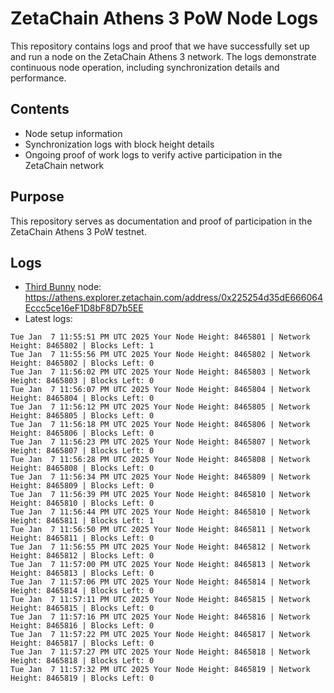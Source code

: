 # ZetaChain Athens 3 PoW Node Logs
This repository contains logs and proof that we have successfully set up and run a node on the ZetaChain Athens 3 network. The logs demonstrate continuous node operation, including synchronization details and performance.

## Contents
- Node setup information
- Synchronization logs with block height details
- Ongoing proof of work logs to verify active participation in the ZetaChain network

## Purpose
This repository serves as documentation and proof of participation in the ZetaChain Athens 3 PoW testnet.

## Logs

- [Third Bunny](https://thirdbunny.xyz/) node: https://athens.explorer.zetachain.com/address/0x225254d35dE666064Eccc5ce16eF1D8bF8D7b5EE
- Latest logs:
```
Tue Jan  7 11:55:51 PM UTC 2025 Your Node Height: 8465801 | Network Height: 8465802 | Blocks Left: 1
Tue Jan  7 11:55:56 PM UTC 2025 Your Node Height: 8465802 | Network Height: 8465802 | Blocks Left: 0
Tue Jan  7 11:56:02 PM UTC 2025 Your Node Height: 8465803 | Network Height: 8465803 | Blocks Left: 0
Tue Jan  7 11:56:07 PM UTC 2025 Your Node Height: 8465804 | Network Height: 8465804 | Blocks Left: 0
Tue Jan  7 11:56:12 PM UTC 2025 Your Node Height: 8465805 | Network Height: 8465805 | Blocks Left: 0
Tue Jan  7 11:56:18 PM UTC 2025 Your Node Height: 8465806 | Network Height: 8465806 | Blocks Left: 0
Tue Jan  7 11:56:23 PM UTC 2025 Your Node Height: 8465807 | Network Height: 8465807 | Blocks Left: 0
Tue Jan  7 11:56:28 PM UTC 2025 Your Node Height: 8465808 | Network Height: 8465808 | Blocks Left: 0
Tue Jan  7 11:56:34 PM UTC 2025 Your Node Height: 8465809 | Network Height: 8465809 | Blocks Left: 0
Tue Jan  7 11:56:39 PM UTC 2025 Your Node Height: 8465810 | Network Height: 8465810 | Blocks Left: 0
Tue Jan  7 11:56:44 PM UTC 2025 Your Node Height: 8465810 | Network Height: 8465811 | Blocks Left: 1
Tue Jan  7 11:56:50 PM UTC 2025 Your Node Height: 8465811 | Network Height: 8465811 | Blocks Left: 0
Tue Jan  7 11:56:55 PM UTC 2025 Your Node Height: 8465812 | Network Height: 8465812 | Blocks Left: 0
Tue Jan  7 11:57:00 PM UTC 2025 Your Node Height: 8465813 | Network Height: 8465813 | Blocks Left: 0
Tue Jan  7 11:57:06 PM UTC 2025 Your Node Height: 8465814 | Network Height: 8465814 | Blocks Left: 0
Tue Jan  7 11:57:11 PM UTC 2025 Your Node Height: 8465815 | Network Height: 8465815 | Blocks Left: 0
Tue Jan  7 11:57:16 PM UTC 2025 Your Node Height: 8465816 | Network Height: 8465816 | Blocks Left: 0
Tue Jan  7 11:57:22 PM UTC 2025 Your Node Height: 8465817 | Network Height: 8465817 | Blocks Left: 0
Tue Jan  7 11:57:27 PM UTC 2025 Your Node Height: 8465818 | Network Height: 8465818 | Blocks Left: 0
Tue Jan  7 11:57:32 PM UTC 2025 Your Node Height: 8465819 | Network Height: 8465819 | Blocks Left: 0
```

